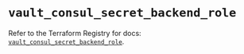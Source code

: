 # `vault_consul_secret_backend_role`

Refer to the Terraform Registry for docs: [`vault_consul_secret_backend_role`](https://registry.terraform.io/providers/hashicorp/vault/5.2.1/docs/resources/consul_secret_backend_role).
